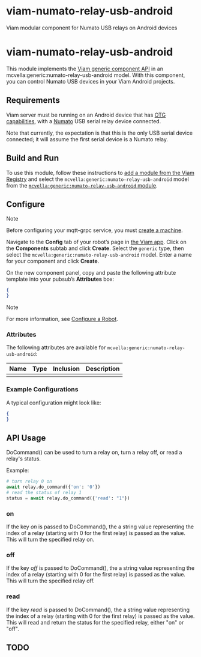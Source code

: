 # viam-numato-relay-usb-android
Viam modular component for Numato USB relays on Android devices

# viam-numato-relay-usb-android

This module implements the [Viam generic component API](https://docs.viam.com/components/generic/) in an mcvella:generic:numato-relay-usb-android model.
With this component, you can control Numato USB devices in your Viam Android projects.

## Requirements

Viam server must be running on an Android device that has [OTG capabilities](https://en.wikipedia.org/wiki/USB_On-The-Go), with a [Numato](https://numato.com/product-category/automation/relay-modules/usb-relay/) USB serial relay device connected.

Note that currently, the expectation is that this is the only USB serial device connected; it will assume the first serial device is a Numato relay.

## Build and Run

To use this module, follow these instructions to [add a module from the Viam Registry](https://docs.viam.com/registry/configure/#add-a-modular-resource-from-the-viam-registry) and select the `mcvella:generic:numato-relay-usb-android` model from the [`mcvella:generic:numato-relay-usb-android` module](https://app.viam.com/module/mcvella/mcvella:generic:numato-relay-usb-android).

## Configure

> [!NOTE]  
> Before configuring your mqtt-grpc service, you must [create a machine](https://docs.viam.com/manage/fleet/machines/#add-a-new-machine).

Navigate to the **Config** tab of your robot’s page in [the Viam app](https://app.viam.com/).
Click on the **Components** subtab and click **Create**.
Select the `generic` type, then select the `mcvella:generic:numato-relay-usb-android` model.
Enter a name for your component and click **Create**.

On the new component panel, copy and paste the following attribute template into your pubsub’s **Attributes** box:

```json
{
}
```

> [!NOTE]  
> For more information, see [Configure a Robot](https://docs.viam.com/manage/configuration/).

### Attributes

The following attributes are available for `mcvella:generic:numato-relay-usb-android`:

| Name | Type | Inclusion | Description |
| ---- | ---- | --------- | ----------- |
| |  |  |  |

### Example Configurations

A typical configuration might look like:

```json
{
}
```

## API Usage

DoCommand() can be used to turn a relay on, turn a relay off, or read a relay's status.

Example:

``` python
# turn relay 0 on
await relay.do_command({'on': '0'})
# read the status of relay 1
status = await relay.do_command({'read': "1"})
```

### on

If the key *on* is passed to DoCommand(), the a string value representing the index of a relay (starting with 0 for the first relay) is passed as the value.
This will turn the specified relay on.

### off

If the key *off* is passed to DoCommand(), the a string value representing the index of a relay (starting with 0 for the first relay) is passed as the value.
This will turn the specified relay off.

### read

If the key *read* is passed to DoCommand(), the a string value representing the index of a relay (starting with 0 for the first relay) is passed as the value.
This will read and return the status for the specified relay, either "on" or "off".

## TODO
